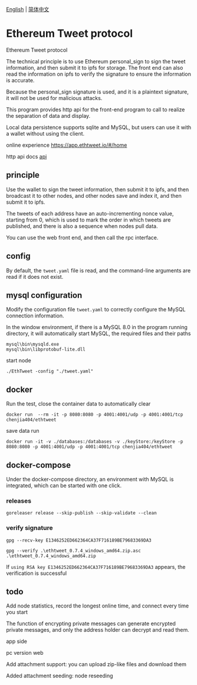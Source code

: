 [English](./README.md) | [简体中文](./README.zh-CN.md)
# Ethereum Tweet protocol
Ethereum Tweet protocol

The technical principle is to use Ethereum personal_sign to sign the tweet information, and then submit it to ipfs for storage. The front end can also read the information on ipfs to verify the signature to ensure the information is accurate.

Because the personal_sign signature is used, and it is a plaintext signature, it will not be used for malicious attacks.

This program provides http api for the front-end program to call to realize the separation of data and display.

Local data persistence supports sqlite and MySQL, but users can use it with a wallet without using the client.

online experience https://app.ethtweet.io/#/home

http api docs  [api](api.md)

## principle

Use the wallet to sign the tweet information, then submit it to ipfs, and then broadcast it to other nodes, and other nodes save and index it, and then submit it to ipfs.

The tweets of each address have an auto-incrementing nonce value, starting from 0, which is used to mark the order in which tweets are published, and there is also a sequence when nodes pull data.

You can use the web front end, and then call the rpc interface.

## config

By default, the `tweet.yaml` file is read, and the command-line arguments are read if it does not exist.

## mysql configuration

Modify the configuration file ```tweet.yaml``` to correctly configure the MySQL connection information.

In the window environment, if there is a MySQL 8.0 in the program running directory, it will automatically start MySQL, the required files and their paths
```
mysql\bin\mysqld.exe
mysql\bin\libprotobuf-lite.dll
```

start node
```
./EthTweet -config "./tweet.yaml"
```


## docker

Run the test, close the container data to automatically clear

```shell
docker run  --rm -it -p 8080:8080 -p 4001:4001/udp -p 4001:4001/tcp chenjia404/ethtweet
```

save data run
```shell
docker run -it -v ./databases:/databases -v ./keyStore:/keyStore -p 8080:8080 -p 4001:4001/udp -p 4001:4001/tcp chenjia404/ethtweet
```


## docker-compose

Under the docker-compose directory, an environment with MySQL is integrated, which can be started with one click.

### releases

`goreleaser release --skip-publish --skip-validate --clean`

### verify signature

```
gpg --recv-key E1346252ED662364CA37F716189BE79683369DA3

gpg --verify .\ethtweet_0.7.4_windows_amd64.zip.asc .\ethtweet_0.7.4_windows_amd64.zip
```
If `using RSA key E1346252ED662364CA37F716189BE79683369DA3` appears, the verification is successful

## todo 
Add node statistics, record the longest online time, and connect every time you start

The function of encrypting private messages can generate encrypted private messages, and only the address holder can decrypt and read them.

app side

pc version web

Add attachment support: you can upload zip-like files and download them

Added attachment seeding: node reseeding